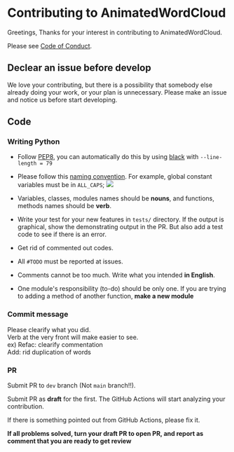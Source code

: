 # Contributing to AnimatedWordCloud
Greetings, Thanks for your interest in contributing to AnimatedWordCloud.

Please see [Code of Conduct](CODE_OF_CONDUCT.md).

## Declear an issue before develop
We love your contributing, but there is a possibility that somebody else already doing your work, or your plan is unnecessary. Please make an issue and notice us before start developing.

## Code
### Writing Python
* Follow [PEP8](https://peps.python.org/pep-0008/), you can automatically do this by using [black](https://github.com/psf/black) with `--line-length = 79`

* Please follow this [naming convention](https://namingconvention.org/python/). For example, global constant variables must be in `ALL_CAPS`;
  <img src="https://i.stack.imgur.com/uBr10.png" />

* Variables, classes, modules names should be **nouns**, and functions, methods names should be **verb**.

* Write your test for your new features in `tests/` directory.
If the output is graphical, show the demonstrating output in the PR.
But also add a test code to see if there is an error.
* Get rid of commented out codes.
* All `#TODO` must be reported at issues.
* Comments cannot be too much. Write what you intended **in English**.
* One module's responsibility (to-do) should be only one. If you are trying to adding a method of another function, **make a new module**

### Commit message
Please clearify what you did.  
Verb at the very front will make easier to see.  
ex)
Refac: clearify commentation  
Add: rid duplication of words

### PR
Submit PR to `dev` branch (Not `main` branch!!).

Submit PR as **draft** for the first. The GitHub Actions will start analyzing your contribution.

If there is something pointed out from GitHub Actions, please fix it.

**If all problems solved, turn your draft PR to open PR, and report as comment that you are ready to get review**

